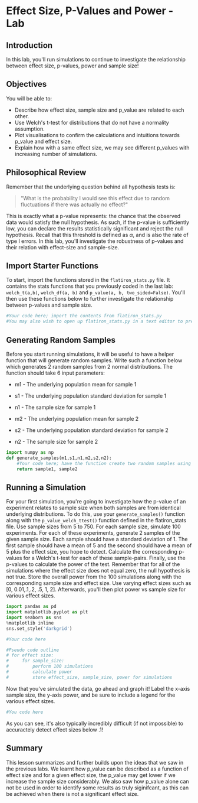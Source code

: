 
# Effect Size, P-Values and Power - Lab

## Introduction 

In this lab, you'll run simulations to continue to investigate the relationship between effect size, p-values, power and sample size!

## Objectives
You will be able to:
* Describe how effect size, sample size and p_value are related to each other. 
* Use Welch's t-test for distributions that do not have a normality assumption.
* Plot visualisations to confirm the calculations and intuitions towards p_value and effect size. 
* Explain how with a same effect size, we may see different p_values with increasing number of simulations. 

## Philosophical Review

Remember that the underlying question behind all hypothesis tests is:

>"What is the probability I would see this effect due to random fluctuations if there was actually no effect?" 

This is exactly what a p-value represents: the chance that the observed data would satisfy the null hypothesis. As such, if the p-value is sufficiently low, you can declare the results statistically significant and reject the null hypothesis. Recall that this threshold is defined as $\alpha$, and is also the rate of type I errors. In this lab, you'll investigate the robustness of p-values and their relation with effect-size and sample-size. 

## Import Starter Functions

To start, import the functions stored in the `flatiron_stats.py` file. It contains the stats functions that you previously coded in the last lab: `welch_t(a,b)`, `welch_df(a, b)` and `p_value(a, b, two_sided=False)`. You'll then use these functions below to further investigate the relationship between p-values and sample size.


```python
#Your code here; import the contents from flatiron_stats.py
#You may also wish to open up flatiron_stats.py in a text editor to preview its contents.
```

## Generating Random Samples

Before you start running simulations, it will be useful to have a helper function that will generate random samples. Write such a function below which generates 2 random samples from 2 normal distributions. The function should take 6 input parameters:

* m1 - The underlying population mean for sample 1
* s1 - The underlying population standard deviation for sample 1
* n1 - The sample size for sample 1

* m2 - The underlying population mean for sample 2
* s2 - The underlying population standard deviation for sample 2
* n2 - The sample size for sample 2


```python
import numpy as np
def generate_samples(m1,s1,n1,m2,s2,n2):
    #Your code here; have the function create two random samples using the input parameters
    return sample1, sample2
```

## Running a Simulation

For your first simulation, you're going to investigate how the p-value of an experiment relates to sample size when both samples are from identical underlying distributions. To do this, use your `generate_samples()` function along with the `p_value_welch_ttest()` function defined in the flatiron_stats file. Use sample sizes from 5 to 750. For each sample size, simulate 100 experiments. For each of these experiments, generate 2 samples of the given sample size. Each sample should have a standard deviation of 1. The first sample should have a mean of 5 and the second should have a mean of 5 plus the effect size, you hope to detect. Calculate the corresponding p-values for a Welch's t-test for each of these sample-pairs. Finally, use the p-values to calculate the power of the test. Remember that for all of the simulations where the effect size does not equal zero, the null hypothesis is not true. Store the overall power from the 100 simulations along with the corresponding sample size and effect size. Use varying effect sizes such as [0, 0.01,.1,.2, .5, 1, 2]. Afterwards, you'll then plot power vs sample size for various effect sizes.


```python
import pandas as pd
import matplotlib.pyplot as plt
import seaborn as sns
%matplotlib inline
sns.set_style('darkgrid')
```


```python
#Your code here

#Pseudo code outline
# for effect size:
#     for sample_size:
#         perform 100 simulations
#         calculate power
#         store effect_size, sample_size, power for simulations
```

Now that you've simulated the data, go ahead and graph it! Label the x-axis sample size, the y-axis power, and be sure to include a legend for the various effect sizes.


```python
#You code here
```

As you can see, it's also typically incredibly difficult (if not impossible) to accuractely detect effect sizes below .1!

## Summary

This lesson summarizes and further builds upon the ideas that we saw in the previous labs. We learnt how p_value can be described as a function of effect size and for a given effect size, the p_value may get lower if we increase the sample size considerably. We also saw how p_value alone can not be used in order to identify some results as truly siginifcant, as this can be achieved when there is not a significant effect size. 
